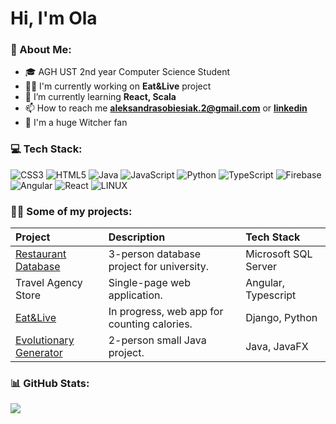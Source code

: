 # Hi, I'm Ola

### 💫 About Me:
- 🎓 AGH UST 2nd year Computer Science Student<br>
- 👩‍💻 I'm currently working on **Eat&Live** project<br>
- 🌱 I’m currently learning **React, Scala**<br>
- 📫 How to reach me **aleksandrasobiesiak.2@gmail.com** or [**linkedin**](https://www.linkedin.com/in/aleksandra-sobiesiak/)<br>
- 🐺 I'm a huge Witcher fan

### 💻 Tech Stack:
![CSS3](https://img.shields.io/badge/css3-%231572B6.svg?style=for-the-badge&logo=css3&logoColor=white) ![HTML5](https://img.shields.io/badge/html5-%23E34F26.svg?style=for-the-badge&logo=html5&logoColor=white) ![Java](https://img.shields.io/badge/java-%23ED8B00.svg?style=for-the-badge&logo=java&logoColor=white) ![JavaScript](https://img.shields.io/badge/javascript-%23323330.svg?style=for-the-badge&logo=javascript&logoColor=%23F7DF1E) ![Python](https://img.shields.io/badge/python-3670A0?style=for-the-badge&logo=python&logoColor=ffdd54) ![TypeScript](https://img.shields.io/badge/typescript-%23007ACC.svg?style=for-the-badge&logo=typescript&logoColor=white) ![Firebase](https://img.shields.io/badge/firebase-%23039BE5.svg?style=for-the-badge&logo=firebase) ![Angular](https://img.shields.io/badge/angular-%23DD0031.svg?style=for-the-badge&logo=angular&logoColor=white) ![React](https://img.shields.io/badge/react-%2320232a.svg?style=for-the-badge&logo=react&logoColor=%2361DAFB)  ![LINUX](https://img.shields.io/badge/Linux-FCC624?style=for-the-badge&logo=linux&logoColor=black)

### 👩‍💻 Some of my projects:
|**Project**|**Description**|**Tech Stack**|
|:---|:---|:---|
|[Restaurant Database](https://github.com/Alxndra13/database_restaurant)|3-person database project for university. | Microsoft SQL Server |
|Travel Agency Store | Single-page web application. | Angular, Typescript |
|[Eat&Live](https://github.com/adrians127/eat-live)|In progress, web app for counting calories. | Django, Python |
|[Evolutionary Generator](https://github.com/adrians127/EvolutionaryGenerator)|2-person small Java project.|Java, JavaFX|



### 📊 GitHub Stats:
![](https://github-readme-stats.vercel.app/api/top-langs/?username=Alxndra13&theme=dark&hide_border=false&include_all_commits=true&count_private=true&layout=compact)

<!-- Proudly created with GPRM ( https://gprm.itsvg.in ) -->
